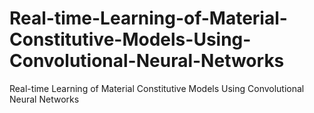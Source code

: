 # Real-time-Learning-of-Material-Constitutive-Models-Using-Convolutional-Neural-Networks
Real-time Learning of Material Constitutive Models Using Convolutional Neural Networks
